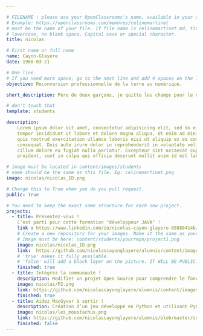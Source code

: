 ```yaml
---

# FILENAME : please use your OpenClassrooms's name, available in your url.
# Example: https://openclassrooms.com/membres/celinemartinet
# must be the name of your file. If file name is celinemartinet.md, title is celinemartinet.
# lowercase, no blank space, Capital case or special character.
title: nicolas

# First name or full name
name: Cayon-Glayere
date: 1980-03-21

# One line.
# If you need more space, go to the next line and add 4 spaces on the left, as in 'description'.
objective: Reconversion professionnelle de la terre au numérique.

short_description: Père de deux garçons, je quitte les champs pour le confortable siège de bureau.

# don't touch that
template: students

description:
    Lorem ipsum dolor sit amet, consectetur adipisicing elit, sed do eiusmod
    tempor incididunt ut labore et dolore magna aliqua. Ut enim ad minim veniam,
    quis nostrud exercitation ullamco laboris nisi ut aliquip ex ea commodo
    consequat. Duis aute irure dolor in reprehenderit in voluptate velit esse
    cillum dolore eu fugiat nulla pariatur. Excepteur sint occaecat cupidatat non
    proident, sunt in culpa qui officia deserunt mollit anim id est laborum.

# image must be located in content/images/students
# name should be the same as this file. Eg: celinemartinet.png
image: nicolas/nicolas_ID.png

# Change this to True when you do you pull request.
public: True

# You need to keep the exact same structure for each new project.
projects:
  - title: Présentez-vous !
    C'est parti pour cette formation "développeur JAVA" !
    link : https://www.linkedin.com/in/nicolas-cayon-glayere-88880414b/
    # Create a new repository for your images. Name it the same as your nickname and profile picture.
    # Image must be here: content/students/yourrepo/project1.png
    image: nicolas/nicolas_ID.png
    link:  https://github.com/nicolascayonglayere/alumnis/content/images/students/nicolas/nicolas_ID.png 
    # 'true' makes it fully available.
    # 'false' will add a black layer on the picture. IT WILL BE PUBLIC!
    finished: true
  - title: Intégrez la communauté !
    description: Modifier un projet Open Source pour comprendre le fonctionnement de Git, de Github et des pull requests. 
    image: nicolas/P2.png
    link: https://github.com/nicolascayonglayere/alumnis/content/images/students/nicolas/P2.png 
    finished: true
  - title: Aidez MacGyver à sortir !
    description: Création d’un jeu développé en Python et utilisant PyGame.
    image: nicolas/les_moustachus.png
    link: https://github.com/nicolascayonglayere/alumnis/blob/master/content/images/students/nicolas/les_moustachus.png
    finished: false
---
```

